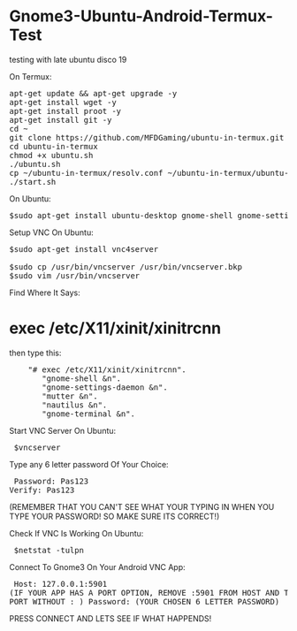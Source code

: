 # Gnome3-Ubuntu-Android-Termux-Test 
testing with late ubuntu disco 19

On Termux:
<pre>
apt-get update && apt-get upgrade -y
apt-get install wget -y
apt-get install proot -y
apt-get install git -y
cd ~
git clone https://github.com/MFDGaming/ubuntu-in-termux.git
cd ubuntu-in-termux
chmod +x ubuntu.sh
./ubuntu.sh
cp ~/ubuntu-in-termux/resolv.conf ~/ubuntu-in-termux/ubuntu-fs/etc/
./start.sh
</pre>

On Ubuntu:
<pre>
$sudo apt-get install ubuntu-desktop gnome-shell gnome-settings-daemon mutter nautilus gnome-terminal gnome-core
</pre>

Setup VNC On Ubuntu:
<pre>
$sudo apt-get install vnc4server

$sudo cp /usr/bin/vncserver /usr/bin/vncserver.bkp
$sudo vim /usr/bin/vncserver
</pre>

Find Where It Says: 
# exec /etc/X11/xinit/xinitrcnn

then type this:
<pre>
    "# exec /etc/X11/xinit/xinitrcnn".
       "gnome-shell &n".
       "gnome-settings-daemon &n".
       "mutter &n".
       "nautilus &n".
       "gnome-terminal &n".
</pre>
       
Start VNC Server On Ubuntu:
       <pre>
       $vncserver
       </pre>
       
Type any 6 letter password Of Your Choice:
       <pre>
       Password: Pas123
       Verify: Pas123
       </pre>
       (REMEMBER THAT YOU CAN'T SEE WHAT YOUR TYPING IN WHEN YOU TYPE YOUR PASSWORD! SO MAKE SURE ITS CORRECT!)
       
Check If VNC Is Working On Ubuntu:
       <pre>
       $netstat -tulpn
       </pre>
       
Connect To Gnome3 On Your Android VNC App:
       <pre>
       Host: 127.0.0.1:5901
       (IF YOUR APP HAS A PORT OPTION, REMOVE :5901 FROM HOST AND TYPE 5901 IN PORT WITHOUT : )
       Password: (YOUR CHOSEN 6 LETTER PASSWORD)
       </pre>
       
       
PRESS CONNECT AND LETS SEE IF WHAT HAPPENDS!
       
 
    
       
